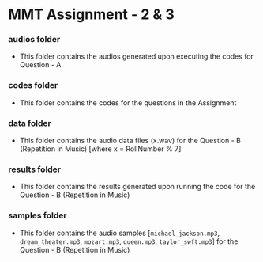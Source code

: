 # MMT Assignment - 2 & 3

### audios folder

- This folder contains the audios generated upon executing the codes for Question - A

### codes folder

- This folder contains the codes for the questions in the Assignment

### data folder

- This folder contains the audio data files (x.wav) for the Question - B (Repetition in Music) [where x = RollNumber % 7]

### results folder

- This folder contains the results generated upon running the code for the Question - B (Repetition in Music) 

### samples folder

- This folder contains the audio samples [`michael_jackson.mp3`, `dream_theater.mp3`, `mozart.mp3`, `queen.mp3`, `taylor_swft.mp3`] for the Question - B (Repetition in Music)